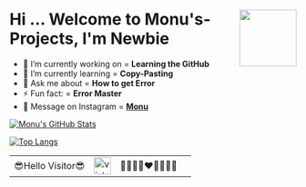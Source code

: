 <h1>Hi <img src="https://github.com/TheDudeThatCode/TheDudeThatCode/blob/master/Assets/Hi.gif" width="100px" align="right">... Welcome to Monu's-Projects,
 I'm Newbie</h1>

- 🔭 I’m currently working on = **Learning the GitHub**
- 🌱 I’m currently learning = **Copy-Pasting**
- 💬 Ask me about = **How to get Error**
- ⚡ Fun fact: = **Error Master**
- 💌 Message on Instagram = **[Monu](instagram.com/_monu70152)**


[![Monu's GitHub Stats](https://github-readme-stats.vercel.app/api?username=monu70152&count_private=true&theme=aura&show_icons=true&include_all_commits=tru&title_color=008000&text_color=0000FF&icon_color=FF0000&border_radius=18&border_color=FFA500&bg_color=FFFFFF,FFA500,FFFFFF,008000)](https://github.com/monu70152)

[![Top Langs](https://github-readme-stats.vercel.app/api/top-langs/?username=monu70152&layout=compact&theme=chartreuse-dark&langs_count=15)](https://github.com/monu70152/github-readme-stats)                                                                                                                      

<table
  <tr
    <h3 align="center"> 
    <td>😎Hello Visitor😎</td>
    <td><img src="https://profile-counter.glitch.me/monu70152/count.svg" alt="vistor count" height="30"/></td>
    <td>🥰🥰🥰🥰♥️🥰🥰🥰🥰<td>
   </h3>
  </tr>
</table>


